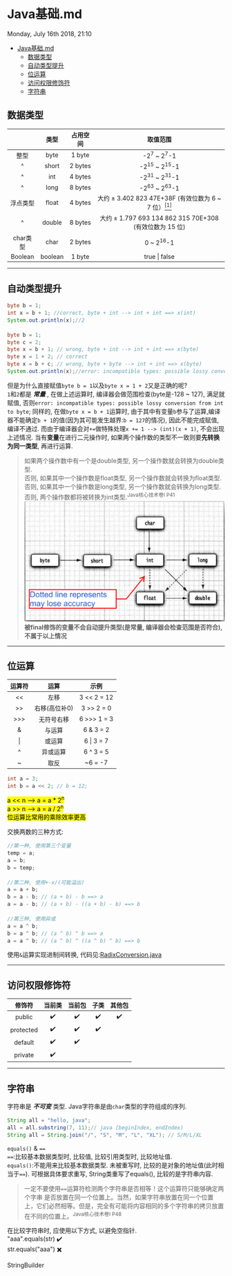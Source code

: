 # Java基础.md
Monday, July 16th 2018, 21:10

<!-- @import "[TOC]" {cmd="toc" depthFrom=1 depthTo=6 orderedList=false} -->
<!-- code_chunk_output -->

* [Java基础.md](#java基础md)
	* [数据类型](#数据类型)
	* [自动类型提升](#自动类型提升)
	* [位运算](#位运算)
	* [访问权限修饰符](#访问权限修饰符)
	* [字符串](#字符串)

<!-- /code_chunk_output -->

## 数据类型
| &nbsp; | 类型 | 占用空间 | 取值范围 |
| :---: | :---: | :---: | :---: |
| 整型 | byte | 1 byte | -2<sup>7</sup> ~ 2<sup>7</sup>-1 |
| ^ | short | 2 bytes | -2<sup>15</sup> ~ 2<sup>15</sup>-1 |
| ^ | int | 4 bytes | -2<sup>31</sup> ~ 2<sup>31</sup>-1 |
| ^ | long | 8 bytes | -2<sup>63</sup> ~ 2<sup>63</sup>-1 |
| 浮点类型 | float | 4 bytes | 大约 ± 3.402 823 47E+38F (有效位数为 6 ~ 7 位）[<sup>[1]</sup>](https://blog.csdn.net/a327369238/article/details/52354811) |
| ^ | double | 8 bytes | 大约 ± 1.797 693 134 862 315 70E+308 (有效位数为 15 位) |
| char类型 | char | 2 bytes | 0 ~ 2<sup>16</sup>-1 |
| Boolean | boolean | 1 byte | true \| false |

***
## 自动类型提升
```java {.line-numbers}
byte b = 1;
int x = b + 1; //correct, byte + int --> int + int ==> x(int)
System.out.println(x);//2

byte b = 1;
byte c = 2;
byte x = b + 1; // wrong, byte + int --> int + int ==> x(byte)
byte x = 1 + 2; // correct
byte x = b + c; // wrong, byte + byte --> int + int ==> x(byte)
System.out.println(x);//error: incompatible types: possible lossy conversion from int to byte
```
但是为什么直接赋值`byte b = 1`以及`byte x = 1 + 2`又是正确的呢?<br/>
`1`和`2`都是 ***常量*** , 在做上述运算时, 编译器会做范围检查(byte是-128 ~ 127), 满足就赋值, 否则`error: incompatible types: possible lossy conversion from int to byte`; 同样的, 在做`byte x = b + 1`运算时, 由于其中有变量`b`参与了运算,编译器不能确定`b + 1`的值(因为其可能发生越界:`b = 127`的情况), 因此不能完成赋值, 编译不通过. 而由于编译器会对`+=`做特殊处理`x += 1 --> (int)(x + 1)`, 不会出现上述情况.
当有**变量**在进行二元操作时, 如果两个操作数的类型不一致则要**先转换为同一类型**, 再进行运算.
> 如果两个操作数中有一个是double类型, 另一个操作数就会转换为double类型.<br/>
> 否则, 如果其中一个操作数是float类型, 另一个操作数就会转换为float类型.<br/>
> 否则, 如果其中一个操作数是long类型, 另一个操作数就会转换为long类型.<br/>
> 否则, 两个操作数都将被转换为int类型.<sup>Java核心技术卷I P41</sup>
![Java核心技术卷I P41 图3-1](assets/数值合法转换.png "数值合法转换")<br/>
**被final修饰的变量不会自动提升类型(是常量, 编译器会检查范围是否符合), 不属于以上情况**
***

## 位运算
| 运算符 |    运算    | 示例 |
|:------:|:----------:| :----: |
|   <<   |    左移    |  3 << 2 = 12  |
|   >>   |    右移(高位补0)    |  3 >> 2 = 0    |
|  >>>   | 无符号右移 |   6 >>> 1 = 3   |
|   &    |   与运算   |   6 & 3 = 2   |
|   \|   |   或运算   |   6 \| 3 = 7  |
|   ^    |  异或运算  |   6 ^ 3 = 5  |
|   ~    |    取反    |    ~6 = -7  |

```java
int a = 3;
int b = a << 2; // b = 12;
```
<mark>
a << n --> a = a * 2<sup>n</sup><br/>
a >> n --> a = a / 2<sup>n</sup><br/>
位运算比常用的乘除效率更高
</mark>

交换两数的三种方式:
```java
//第一种, 使用第三个变量
temp = a;
a = b;
b = temp;

//第二种, 使用+-x/(可能溢出)
a = a + b;
b = a - b; // (a + b) - b ==> a
a = a - b; // (a + b) - ((a + b) - b) ==> b

//第三种, 使用异或
a = a ^ b;
b = a ^ b; // (a ^ b) ^ b ==> a
a = a ^ b; // (a ^ b) ^ ((a ^ b) ^ b) ==> b
```
使用`&`运算实现进制间转换, 代码见:[RadixConversion.java](src/RadixConversion.java)<br/>
***

## 访问权限修饰符
|  修饰符   |       当前类       |       当前包       |        子类        |       其他包       |
| :---------: | :------------------: | :------------------: | :------------------: | :------------------: |
|  public   | :heavy_check_mark: | :heavy_check_mark: | :heavy_check_mark: | :heavy_check_mark: |
| protected | :heavy_check_mark: | :heavy_check_mark: | :heavy_check_mark: |                    |
|  default  | :heavy_check_mark: | :heavy_check_mark: |                    |                    |
|  private  | :heavy_check_mark: |                    |                    |                    |

***

## 字符串
字符串是 ***不可变*** 类型. Java字符串是由`char`类型的字符组成的序列.<br/>
```java
String all = "hello, java";
all = all.substring(7, 11);// java [beginIndex, endIndex)
String all = String.join("/", "S", "M", "L", "XL"); // S/M/L/XL
```
`equals()` & `==`<br/>
`==`:比较基本数据类型时, 比较值, 比较引用类型时, 比较地址值.<br/>
`equals()`:不能用来比较基本数据类型. 未被重写时, 比较的是对象的地址值(此时相当于`==`). 可根据具体要求重写, String类重写了equals(), 比较的是字符串内容.
> 一定不要使用`==`运算符检测两个字符串是否相等！这个运算符只能够确定两个字串
> 是否放置在同一个位置上。当然，如果字符串放置在同一个位置上，它们必然相等。但是，完全有可能将内容相同的多个字符串的拷贝放置在不同的位置上。<sup>Java核心技术卷I P48</sup><br/>

在比较字符串时, 应使用以下方式, 以避免空指针.<br/>
"aaa".equals(str) :heavy_check_mark: <br/>
str.equals("aaa") :heavy_multiplication_x: <br/>

StringBuilder
